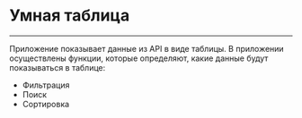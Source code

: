 # Умная таблица

---

Приложение показывает данные из API в виде таблицы. В приложении осуществлены функции, которые определяют, какие данные будут показываться в таблице:
* Фильтрация
* Поиск
* Сортировка